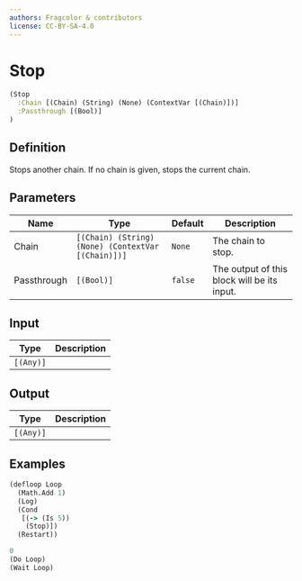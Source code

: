 ```yaml
---
authors: Fragcolor & contributors
license: CC-BY-SA-4.0
---
```



# Stop

```clojure
(Stop
  :Chain [(Chain) (String) (None) (ContextVar [(Chain)])]
  :Passthrough [(Bool)]
)
```


## Definition

Stops another chain. If no chain is given, stops the current chain.


## Parameters

| Name | Type | Default | Description |
|------|------|---------|-------------|
| Chain | `[(Chain) (String) (None) (ContextVar [(Chain)])]` | `None` | The chain to stop. |
| Passthrough | `[(Bool)]` | `false` | The output of this block will be its input. |


## Input

| Type | Description |
|------|-------------|
| `[(Any)]` |  |


## Output

| Type | Description |
|------|-------------|
| `[(Any)]` |  |


## Examples

```clojure
(defloop Loop
  (Math.Add 1)
  (Log)
  (Cond
   [(-> (Is 5))
    (Stop)])
  (Restart))

0
(Do Loop)
(Wait Loop)
```
